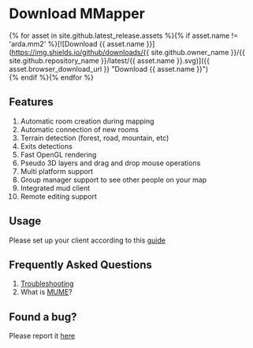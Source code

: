 Download MMapper
=========
{% for asset in site.github.latest_release.assets %}{% if asset.name != 'arda.mm2' %}[![Download {{ asset.name }}](https://img.shields.io/github/downloads/{{ site.github.owner_name }}/{{ site.github.repository_name }}/latest/{{ asset.name }}.svg)]({{ asset.browser_download_url }} "Download {{ asset.name }}")  
{% endif %}{% endfor %}

## Features
1.  Automatic room creation during mapping
2.  Automatic connection of new rooms
3.  Terrain detection (forest, road, mountain, etc)
4.  Exits detections
5.  Fast OpenGL rendering
6.  Pseudo 3D layers and drag and drop mouse operations
7.  Multi platform support
8.  Group manager support to see other people on your map
9.  Integrated mud client
10.  Remote editing support

## Usage
Please set up your client according to this [guide](https://github.com/MUME/MMapper/wiki)

## Frequently Asked Questions
1.  [Troubleshooting](https://github.com/MUME/MMapper/wiki/Troubleshooting)
2.  What is [MUME](http://mume.org/mume.php)?

## Found a bug?
Please report it [here](https://github.com/MUME/MMapper/issues)
